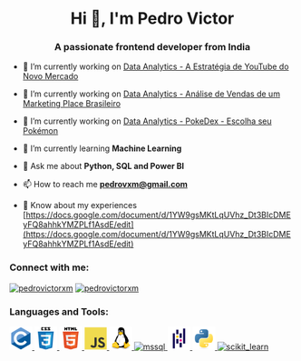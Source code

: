 <h1 align="center">Hi 👋, I'm Pedro Victor</h1>
<h3 align="center">A passionate frontend developer from India</h3>

- 🔭 I’m currently working on [Data Analytics - A Estratégia de YouTube do Novo Mercado](https://app.powerbi.com/view?r=eyJrIjoiNDRiNzBiY2YtNTRiNS00M2FmLTgxZTItOTYxMTIzNGY4MjA4IiwidCI6IjgzNGUxZmZhLWMwOGQtNDhlYS05YWVmLTRlMDdmZWRhMjEwNiJ9)


- 🔭 I’m currently working on [Data Analytics - Análise de Vendas de um Marketing Place Brasileiro](https://app.powerbi.com/view?r=eyJrIjoiYmEzYzBmOGMtYjFiMC00NWZiLTk2M2YtMzJjNDMyYjhhNGIxIiwidCI6IjgzNGUxZmZhLWMwOGQtNDhlYS05YWVmLTRlMDdmZWRhMjEwNiJ9)

- 🔭 I’m currently working on [Data Analytics - PokeDex - Escolha seu Pokémon](https://app.powerbi.com/view?r=eyJrIjoiZDRmZDQxNGUtMTE3My00OTlmLTk4ZGQtOTZjNGEyNzQzN2M1IiwidCI6IjgzNGUxZmZhLWMwOGQtNDhlYS05YWVmLTRlMDdmZWRhMjEwNiJ9)

- 🌱 I’m currently learning **Machine Learning**

- 💬 Ask me about **Python, SQL and Power BI**

- 📫 How to reach me **pedrovxm@gmail.com**

- 📄 Know about my experiences [https://docs.google.com/document/d/1YW9gsMKtLqUVhz_Dt3BIcDMEyFQ8ahhkYMZPLf1AsdE/edit](https://docs.google.com/document/d/1YW9gsMKtLqUVhz_Dt3BIcDMEyFQ8ahhkYMZPLf1AsdE/edit)

<h3 align="left">Connect with me:</h3>
<p align="left">
<a href="https://linkedin.com/in/pedrovictorxm" target="blank"><img align="center" src="https://raw.githubusercontent.com/rahuldkjain/github-profile-readme-generator/master/src/images/icons/Social/linked-in-alt.svg" alt="pedrovictorxm" height="30" width="40" /></a>
<a href="https://instagram.com/pedrovictorxm" target="blank"><img align="center" src="https://raw.githubusercontent.com/rahuldkjain/github-profile-readme-generator/master/src/images/icons/Social/instagram.svg" alt="pedrovictorxm" height="30" width="40" /></a>
</p>

<h3 align="left">Languages and Tools:</h3>
<p align="left"> <a href="https://www.cprogramming.com/" target="_blank" rel="noreferrer"> <img src="https://raw.githubusercontent.com/devicons/devicon/master/icons/c/c-original.svg" alt="c" width="40" height="40"/> </a> <a href="https://www.w3schools.com/css/" target="_blank" rel="noreferrer"> <img src="https://raw.githubusercontent.com/devicons/devicon/master/icons/css3/css3-original-wordmark.svg" alt="css3" width="40" height="40"/> </a> <a href="https://www.w3.org/html/" target="_blank" rel="noreferrer"> <img src="https://raw.githubusercontent.com/devicons/devicon/master/icons/html5/html5-original-wordmark.svg" alt="html5" width="40" height="40"/> </a> <a href="https://developer.mozilla.org/en-US/docs/Web/JavaScript" target="_blank" rel="noreferrer"> <img src="https://raw.githubusercontent.com/devicons/devicon/master/icons/javascript/javascript-original.svg" alt="javascript" width="40" height="40"/> </a> <a href="https://www.linux.org/" target="_blank" rel="noreferrer"> <img src="https://raw.githubusercontent.com/devicons/devicon/master/icons/linux/linux-original.svg" alt="linux" width="40" height="40"/> </a> <a href="https://www.microsoft.com/en-us/sql-server" target="_blank" rel="noreferrer"> <img src="https://www.svgrepo.com/show/303229/microsoft-sql-server-logo.svg" alt="mssql" width="40" height="40"/> </a> <a href="https://pandas.pydata.org/" target="_blank" rel="noreferrer"> <img src="https://raw.githubusercontent.com/devicons/devicon/2ae2a900d2f041da66e950e4d48052658d850630/icons/pandas/pandas-original.svg" alt="pandas" width="40" height="40"/> </a> <a href="https://www.python.org" target="_blank" rel="noreferrer"> <img src="https://raw.githubusercontent.com/devicons/devicon/master/icons/python/python-original.svg" alt="python" width="40" height="40"/> </a> <a href="https://scikit-learn.org/" target="_blank" rel="noreferrer"> <img src="https://upload.wikimedia.org/wikipedia/commons/0/05/Scikit_learn_logo_small.svg" alt="scikit_learn" width="40" height="40"/> </a> </p>
